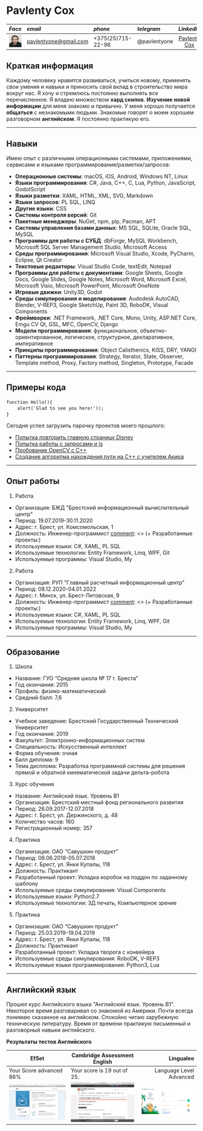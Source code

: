 # Pavlenty Cox

***Face***         | ***email***  | ***phone*** | ***telegram*** | ***LinkedIn***
-------------|:-------|:-----|:-----|:-------------:
![Pavlenty's face](/img/logo.jpeg "My face") | pavlentyone@gmail.com | +375(25)715-22-96 | @pavlentyone | [Pavlenty Cox](https://www.linkedin.com/in/pavlenty-cox-963b23192)

## Краткая информация
[comment]: <> (Everybody likes to improve his life, learn new technologies, utilize his skills, make this planet a better place. I always want and do move in this direction. I have a lot of **hard skills**. I'm used to **learn new things**. It is natural to me. I almost always have a good conversations with strangers. My friends tell me my English is good. I appreciate their support so I practice it with pleasure every day.)
Каждому человеку нравится развиваться, учиться новому, применять свои умения и навыки и приносить свой вклад в строительство мира вокруг нас. Я хочу и стремлюсь постоянно выполнять все перечисленное. 
Я владею множеством **хард скилов**. **Изучение новой информации** для меня знакомо и привычно. У меня хорошо получается **общаться** с незнакомыми людьми. Знакомые говорят о моем хорошем разговорном **английском**. Я постоянно практикую его.

---
## Навыки
Имею опыт с различными операционными системами, приложениями, сервисами и языками программирования/разметки/запросов:
* **Операционные системы**: macOS, iOS, Android, Windows NT, Linux
* **Языки программирования**: C#, Java, C++, C, Lua, Python, JavaScript, GodotScript
* **Языки разметки**: XAML, HTML, XML, SVG, Markdown
* **Языки запросов**: PL SQL, LINQ
* **Другие языки**: CSS
* **Cистемы контроля версий**: Git
* **Пакетные менеджеры**: NuGet, npm, pip, Pacman, APT
* **Системы управления базами данных**: MS SQL, SQLite, Oracle SQL, MySQL
* **Программы для работы с СУБД**: dbForge, MySQL Workbench, Microsoft SQL Server Management Studio, Microsoft Access
* **Среды программирования**: Microsoft Visual Studio, Xcode, PyCharm, Eclipse, Qt Creator
* **Текстовые редакторы**: Visual Studio Code, textEdit, Notepad
* **Программы для работы с документами**: Google Sheets, Google Docs, Google Slides, Google Notes, Microsoft Word, Microsoft Excel, Microsoft Visio, Microsoft PowerPoint, Microsoft OneNote
* **Игровые движки**: Unity3D, Godot
* **Среды симулирования и моделирования**: Audodesk AutoCAD, Blender, V-REP3, Google SketchUp, Paint 3D, RoboDK, Visual Components
* **Фреймворки**: .NET Framework, .NET Core, Mono, Unity, ASP.NET Core, Emgu CV Qt, GSL, MFC, OpenCV, Django
* **Модели программирования**: функциональное, объектно-ориентированное, логическое, структурное, декларативное, императивное
* **Принципы программирования**: Object Calisthenics, KISS, DRY, YANGI
* **Паттерны программирования**: Strategy, Iterator, State, Observer, Template method, Proxy, Factory method, Singleton, Prototype, Facade

---
## Примеры кода
```
function Hello(){
    alert('Glad to see you here!'));
}
```
Сегодня успел загрузить парочку проектов моего прошлого: 
* [Попытка повторить главную страницу Disney](https://github.com/pavlentyone/ssp1.git)
* [Попытка работы с запросами и js](https://github.com/pavlentyone/ssp4.git)
* [Пробование OpenCV с C++](https://github.com/pavlentyone/OpenCVProjects.git)
* [Создание алгоритма нахождения пути на C++ с учителем Акира](https://github.com/pavlentyone/AkiraLuckyDog.git)

---
## Опыт работы
1. Работа
+ Организация: БЖД "Брестский информационный вычислительный центр"
+ Период: 19.07.2019-30.11.2020
+ Адрес: г. Брест, ул. Комсомольская, 1
+ Должность: Инженер-программист
[comment]: <> (+ Разработанные проекты:)
+ Используемые языки: C#, XAML, PL SQL
+ Используемые технологии: Entity Framework, Linq, WPF, Git
+ Используемые программы: Visual Studio, My
2. Работа
+ Организация: РУП "Главный расчетный информационный центр"
+ Период: 08.12.2020-04.01.2022
+ Адрес: г. Минск, ул. Брест-Литовская, 9
+ Должность: Инженер-программист
[comment]: <> (+ Разработанные проекты:)
+ Используемые языки: C#, XAML, PL SQL
+ Используемые технологии: Entity Framework, Linq, WPF, Git
+ Используемые программы: Visual Studio, My

---
## Образование
1. Школа
* Название: ГУО “Средняя школа № 17 г. Бреста”
* Год окончания: 2015
* Профиль: физико-математический
* Средний балл: 7,6
2. Университет
+ Учебное заведение: Брестский Государственный Технический Университет
+ Год окончания: 2019
+ Факультет: Электронно-информационных систем
+ Специальность: Искусственный интеллект
+ Форма обучения: очная
+ Балл диплома: 9
+ Тема дисплома: Разработка программной системы для решения прямой и обратной кинематической задачи дельта-робота
3. Курс обучения
+ Название: Английский язык. Уровень B1
+ Организация: Брестский местный фонд регионального развития
+ Период: 26.09.2017-12.07.2018
+ Адрес: г. Брест, ул. Держинского, д. 48
+ Количество часов: 160
+ Регистрационный номер: 357
4. Практика
+ Организация: ОАО “Савушкин продукт”
+ Период: 08.06.2018-05.07.2018
+ Адрес: г. Брест, ул. Янки Купалы, 118
+ Должность: Практикант
+ Разработанный проект: Укладка коробок на поддон по заданному шаблону
+ Используемые среды симулирования: Visual Components
+ Используемые языки: Python2.7
+ Используемые технологии: 3Д печать, Компьютерное зрение
5. Практика
+ Организация: ОАО “Савушкин продукт”
+ Период: 25.03.2019-19.04.2019
+ Адрес: г. Брест, ул. Янки Купалы, 118
+ Должность: Практикант
+ Разработанный проект: Укладка творога с конвейера
+ Используемые среды симулирования: RoboDK, V-REP3
+ Используемые языки программирования: Python3, Lua

---
## Английский язык
Прошел курс Английского языка "Английский язык. Уровень B1". Некоторое время разговаривал со знакомой из Америки. Почти всегда понимаю сказанное на английском. Спокойно читаю зарубежную техническую литературу. Время от времени практикую письменный и разговорный навыки английского.

**Результаты тестов Английского**

EfSet                        | Cambridge Assessment English   | Lingualeo
-----------------------------|--------------------------------|------------------:
Your Score advanced 86%      |Your score is 19 out of 25.     |Language Level Advanced
![EfSet](/img/Screen_Shot_2021-12-13_at_8.46.32_PM.png "Скрин результата теста EfSet") |![Cambridge](/img/Screen_Shot_2021-11-22_at_7.31.21_PM.png "Скрин результата теста Cambridge Assessment English") |![Lingualeo](/img/Screen_Shot_2022-01-03_at_3.04.24_PM.png "Скрин Lingualeo") 